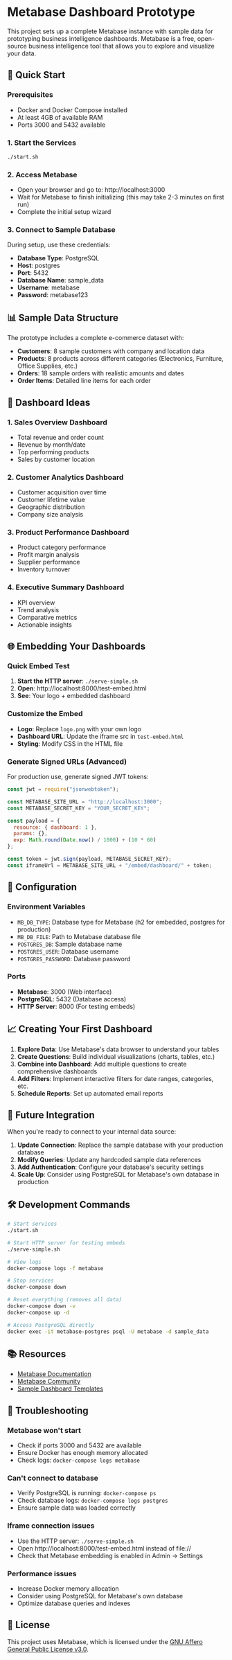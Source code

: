 # Metabase Dashboard Prototype

This project sets up a complete Metabase instance with sample data for prototyping business intelligence dashboards. Metabase is a free, open-source business intelligence tool that allows you to explore and visualize your data.

## 🚀 Quick Start

### Prerequisites
- Docker and Docker Compose installed
- At least 4GB of available RAM
- Ports 3000 and 5432 available

### 1. Start the Services
```bash
./start.sh
```

### 2. Access Metabase
- Open your browser and go to: http://localhost:3000
- Wait for Metabase to finish initializing (this may take 2-3 minutes on first run)
- Complete the initial setup wizard

### 3. Connect to Sample Database
During setup, use these credentials:
- **Database Type**: PostgreSQL
- **Host**: postgres
- **Port**: 5432
- **Database Name**: sample_data
- **Username**: metabase
- **Password**: metabase123

## 📊 Sample Data Structure

The prototype includes a complete e-commerce dataset with:

- **Customers**: 8 sample customers with company and location data
- **Products**: 8 products across different categories (Electronics, Furniture, Office Supplies, etc.)
- **Orders**: 18 sample orders with realistic amounts and dates
- **Order Items**: Detailed line items for each order

## 🎯 Dashboard Ideas

### 1. Sales Overview Dashboard
- Total revenue and order count
- Revenue by month/date
- Top performing products
- Sales by customer location

### 2. Customer Analytics Dashboard
- Customer acquisition over time
- Customer lifetime value
- Geographic distribution
- Company size analysis

### 3. Product Performance Dashboard
- Product category performance
- Profit margin analysis
- Supplier performance
- Inventory turnover

### 4. Executive Summary Dashboard
- KPI overview
- Trend analysis
- Comparative metrics
- Actionable insights

## 🌐 Embedding Your Dashboards

### Quick Embed Test
1. **Start the HTTP server**: `./serve-simple.sh`
2. **Open**: http://localhost:8000/test-embed.html
3. **See**: Your logo + embedded dashboard

### Customize the Embed
- **Logo**: Replace `logo.png` with your own logo
- **Dashboard URL**: Update the iframe src in `test-embed.html`
- **Styling**: Modify CSS in the HTML file

### Generate Signed URLs (Advanced)
For production use, generate signed JWT tokens:

```javascript
const jwt = require("jsonwebtoken");

const METABASE_SITE_URL = "http://localhost:3000";
const METABASE_SECRET_KEY = "YOUR_SECRET_KEY";

const payload = {
  resource: { dashboard: 1 },
  params: {},
  exp: Math.round(Date.now() / 1000) + (10 * 60)
};

const token = jwt.sign(payload, METABASE_SECRET_KEY);
const iframeUrl = METABASE_SITE_URL + "/embed/dashboard/" + token;
```

## 🔧 Configuration

### Environment Variables
- `MB_DB_TYPE`: Database type for Metabase (h2 for embedded, postgres for production)
- `MB_DB_FILE`: Path to Metabase database file
- `POSTGRES_DB`: Sample database name
- `POSTGRES_USER`: Database username
- `POSTGRES_PASSWORD`: Database password

### Ports
- **Metabase**: 3000 (Web interface)
- **PostgreSQL**: 5432 (Database access)
- **HTTP Server**: 8000 (For testing embeds)

## 📈 Creating Your First Dashboard

1. **Explore Data**: Use Metabase's data browser to understand your tables
2. **Create Questions**: Build individual visualizations (charts, tables, etc.)
3. **Combine into Dashboard**: Add multiple questions to create comprehensive dashboards
4. **Add Filters**: Implement interactive filters for date ranges, categories, etc.
5. **Schedule Reports**: Set up automated email reports

## 🔄 Future Integration

When you're ready to connect to your internal data source:

1. **Update Connection**: Replace the sample database with your production database
2. **Modify Queries**: Update any hardcoded sample data references
3. **Add Authentication**: Configure your database's security settings
4. **Scale Up**: Consider using PostgreSQL for Metabase's own database in production

## 🛠️ Development Commands

```bash
# Start services
./start.sh

# Start HTTP server for testing embeds
./serve-simple.sh

# View logs
docker-compose logs -f metabase

# Stop services
docker-compose down

# Reset everything (removes all data)
docker-compose down -v
docker-compose up -d

# Access PostgreSQL directly
docker exec -it metabase-postgres psql -U metabase -d sample_data
```

## 📚 Resources

- [Metabase Documentation](https://www.metabase.com/docs/latest/)
- [Metabase Community](https://discourse.metabase.com/)
- [Sample Dashboard Templates](https://www.metabase.com/learn/getting-started/example-databases)

## 🚨 Troubleshooting

### Metabase won't start
- Check if ports 3000 and 5432 are available
- Ensure Docker has enough memory allocated
- Check logs: `docker-compose logs metabase`

### Can't connect to database
- Verify PostgreSQL is running: `docker-compose ps`
- Check database logs: `docker-compose logs postgres`
- Ensure sample data was loaded correctly

### Iframe connection issues
- Use the HTTP server: `./serve-simple.sh`
- Open http://localhost:8000/test-embed.html instead of file://
- Check that Metabase embedding is enabled in Admin → Settings

### Performance issues
- Increase Docker memory allocation
- Consider using PostgreSQL for Metabase's own database
- Optimize database queries and indexes

## 📝 License

This project uses Metabase, which is licensed under the [GNU Affero General Public License v3.0](https://github.com/metabase/metabase/blob/master/LICENSE.txt).
